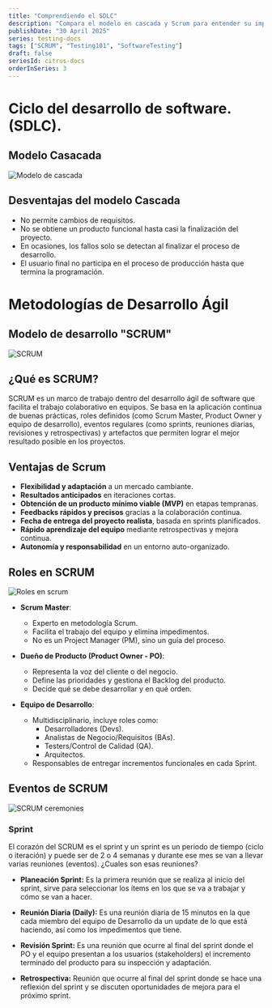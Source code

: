 ```yaml
---
title: "Comprendiendo el SDLC"
description: "Compara el modelo en cascada y Scrum para entender su impacto en proyectos modernos."
publishDate: "30 April 2025"
series: testing-docs
tags: ["SCRUM", "Testing101", "SoftwareTesting"]
draft: false
seriesId: citrus-docs
orderInSeries: 3
---
```


# Ciclo del desarrollo de software. (SDLC).

## Modelo Casacada
![Modelo de cascada](https://www.ionos.mx/digitalguide/fileadmin/DigitalGuide/Screenshots_2019/wasserfallmodell-ES-1.jpg)

## Desventajas del modelo Cascada  

- No permite cambios de requisitos.  
- No se obtiene un producto funcional hasta casi la finalización del proyecto.  
- En ocasiones, los fallos solo se detectan al finalizar el proceso de desarrollo.  
- El usuario final no participa en el proceso de producción hasta que termina la programación.  

# Metodologías de Desarrollo Ágil
## Modelo de desarrollo "SCRUM"
![SCRUM](https://scrumorg-website-prod.s3.amazonaws.com/drupal/inline-images/2023-09/scrum-framework-9.29.23.png)

## ¿Qué es SCRUM?
SCRUM es un marco de trabajo dentro del desarrollo ágil de software que facilita el trabajo colaborativo en equipos. Se basa en la aplicación continua de buenas prácticas, roles definidos (como Scrum Master, Product Owner y equipo de desarrollo), eventos regulares (como sprints, reuniones diarias, revisiones y retrospectivas) y artefactos que permiten lograr el mejor resultado posible en los proyectos.

## Ventajas de Scrum  

- **Flexibilidad y adaptación** a un mercado cambiante.  
- **Resultados anticipados** en iteraciones cortas.  
- **Obtención de un producto mínimo viable (MVP)** en etapas tempranas.  
- **Feedbacks rápidos y precisos** gracias a la colaboración continua.  
- **Fecha de entrega del proyecto realista**, basada en sprints planificados.  
- **Rápido aprendizaje del equipo** mediante retrospectivas y mejora continua.  
- **Autonomía y responsabilidad** en un entorno auto-organizado.  

## Roles en SCRUM
![Roles en scrum](https://www.visual-paradigm.com/servlet/editor-content/tw/scrum/what-is-scrum-team/sites/7/2018/10/what-is-scrum-team.png)


- **Scrum Master**:  
   - Experto en metodología Scrum.  
   - Facilita el trabajo del equipo y elimina impedimentos.  
   - No es un Project Manager (PM), sino un guía del proceso.  

- **Dueño de Producto (Product Owner - PO)**:  
   - Representa la voz del cliente o del negocio.  
   - Define las prioridades y gestiona el Backlog del producto.  
   - Decide qué se debe desarrollar y en qué orden.  

- **Equipo de Desarrollo**:  
   - Multidisciplinario, incluye roles como:  
     - Desarrolladores (Devs).  
     - Analistas de Negocio/Requisitos (BAs).  
     - Testers/Control de Calidad (QA).  
     - Arquitectos.  
   - Responsables de entregar incrementos funcionales en cada Sprint.  


## Eventos de SCRUM
![SCRUM ceremonies](https://www.invensislearning.com/blog/wp-content/uploads/2020/09/What-are-Scrum-Ceremonies-Why-is-it-Required-1068x552-1.jpg)

### **Sprint** 
El corazón del SCRUM es el sprint y un sprint es un periodo de tiempo (ciclo o iteración) y puede ser de 2 o 4 semanas y durante ese mes se van a llevar varias reuniones (eventos). ¿Cuales son esas reuniones?

- **Planeación Sprint:** Es la primera reunión que se realiza al inicio del sprint, sirve para seleccionar los ítems en los que se va a trabajar y cómo se van a hacer.  

- **Reunión Diaria (Daily):** Es una reunión diaria de 15 minutos en la que cada miembro del equipo de Desarrollo da un update de lo que está haciendo, así como los impedimentos que tiene.  

- **Revisión Sprint:** Es una reunión que ocurre al final del sprint donde el PO y el equipo presentan a los usuarios (stakeholders) el incremento terminado del producto para su inspección y adaptación.  

- **Retrospectiva:** Reunión que ocurre al final del sprint donde se hace una reflexión del sprint y se discuten oportunidades de mejora para el próximo sprint.

